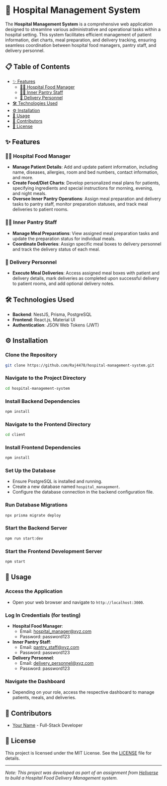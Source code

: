 # 🏥 Hospital Management System

The **Hospital Management System** is a comprehensive web application designed to streamline various administrative and operational tasks within a hospital setting. This system facilitates efficient management of patient information, diet charts, meal preparation, and delivery tracking, ensuring seamless coordination between hospital food managers, pantry staff, and delivery personnel.

## 📋 Table of Contents

- [✨ Features](#-features)
  - [🧑‍⚕️ Hospital Food Manager](#-hospital-food-manager)
  - [👩‍🍳 Inner Pantry Staff](#-inner-pantry-staff)
  - [🚚 Delivery Personnel](#-delivery-personnel)
- [🛠️ Technologies Used](#-technologies-used)
- [⚙️ Installation](#-installation)
- [🚀 Usage](#-usage)
- [🤝 Contributors](#-contributors)
- [📄 License](#-license)

## ✨ Features

### 🧑‍⚕️ Hospital Food Manager

- **Manage Patient Details**: Add and update patient information, including name, diseases, allergies, room and bed numbers, contact information, and more.
- **Create Food/Diet Charts**: Develop personalized meal plans for patients, specifying ingredients and special instructions for morning, evening, and night meals.
- **Oversee Inner Pantry Operations**: Assign meal preparation and delivery tasks to pantry staff, monitor preparation statuses, and track meal deliveries to patient rooms.

### 👩‍🍳 Inner Pantry Staff

- **Manage Meal Preparations**: View assigned meal preparation tasks and update the preparation status for individual meals.
- **Coordinate Deliveries**: Assign specific meal boxes to delivery personnel and track the delivery status of each meal.

### 🚚 Delivery Personnel

- **Execute Meal Deliveries**: Access assigned meal boxes with patient and delivery details, mark deliveries as completed upon successful delivery to patient rooms, and add optional delivery notes.

## 🛠️ Technologies Used

- **Backend**: NestJS, Prisma, PostgreSQL
- **Frontend**: React.js, Material UI
- **Authentication**: JSON Web Tokens (JWT)

## ⚙️ Installation

### Clone the Repository

```bash
git clone https://github.com/Raj4478/hospital-management-system.git
```

### Navigate to the Project Directory

```bash
cd hospital-management-system
```

### Install Backend Dependencies

```bash
npm install
```

### Navigate to the Frontend Directory

```bash
cd client
```

### Install Frontend Dependencies

```bash
npm install
```

### Set Up the Database

- Ensure PostgreSQL is installed and running.
- Create a new database named `hospital_management`.
- Configure the database connection in the backend configuration file.

### Run Database Migrations

```bash
npx prisma migrate deploy
```

### Start the Backend Server

```bash
npm run start:dev
```

### Start the Frontend Development Server

```bash
npm start
```

## 🚀 Usage

### Access the Application

- Open your web browser and navigate to `http://localhost:3000`.

### Log In Credentials (for testing)

- **Hospital Food Manager**:
  - Email: hospital_manager@xyz.com
  - Password: password123
- **Inner Pantry Staff**:
  - Email: pantry_staff@xyz.com
  - Password: password123
- **Delivery Personnel**:
  - Email: delivery_personnel@xyz.com
  - Password: password123

### Navigate the Dashboard

- Depending on your role, access the respective dashboard to manage patients, meals, and deliveries.

## 🤝 Contributors

- [Your Name](https://github.com/yourusername) - Full-Stack Developer

## 📄 License

This project is licensed under the MIT License. See the [LICENSE](LICENSE) file for details.

---

*Note: This project was developed as part of an assignment from [Heliverse](https://www.heliverse.com/assignment/hospital-food-management) to build a Hospital Food Delivery Management system.*
